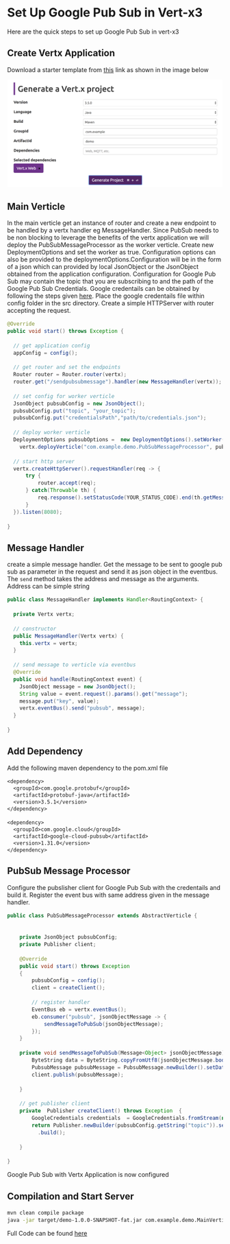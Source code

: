 # Set Up Google Pub Sub in Vert-x3

Here are the quick steps to set up Google Pub Sub in vert-x3

## Create Vertx Application

Download a starter template from [this](http://start.vertx.io/) link as shown in the image below

![](https://raw.githubusercontent.com/ethirajsrinivasan/blogs/master/vertx-pubsub/vert-x3%20starter%20template.png)

## Main Verticle

In the main verticle get an instance of router and create a new endpoint to be handled by a vertx handler eg MessageHandler.
Since PubSub needs to be non blocking to leverage the benefits of the vertx application we will deploy the PubSubMessageProcessor as the worker verticle. Create new DeploymentOptions and set the worker as true. Configuration options can also be provided to the deploymentOptions.Configuration will be in the form of a json which can provided by local JsonObject or the JsonObject obtained from the application configuration. Configuration for Google Pub Sub may contain the topic that you are subscribing to and the path of the Google Pub Sub Credentials. Google credentails can be obtained by following the steps given [here](https://cloud.google.com/docs/authentication/getting-started). Place the google credentails file within config folder in the src directory. Create a simple HTTPServer with router accepting the request.


```java
@Override
public void start() throws Exception {

  // get application config
  appConfig = config();

  // get router and set the endpoints
  Router router = Router.router(vertx);
  router.get("/sendpubsubmessage").handler(new MessageHandler(vertx));

  // set config for worker verticle
  JsonObject pubsubConfig = new JsonObject();
  pubsubConfig.put("topic", "your_topic");
  pubsubConfig.put("credentialsPath","path/to/credentials.json");

  // deploy worker verticle
  DeploymentOptions pubsubOptions =  new DeploymentOptions().setWorker(true).setConfig(pubsubConfig);
    vertx.deployVerticle("com.example.demo.PubSubMessageProcessor", pubsubOptions);

  // start http server
  vertx.createHttpServer().requestHandler(req -> {
      try {
          router.accept(req);
      } catch(Throwable th) {
          req.response().setStatusCode(YOUR_STATUS_CODE).end(th.getMessage());
      }
  }).listen(8080);

}
```

## Message Handler

create a simple message handler. Get the message to be sent to google pub sub as parameter in the request and send it as json object in the eventbus. The `send` method takes the address and message as the arguments. Address can be simple string

```java
public class MessageHandler implements Handler<RoutingContext> {

  private Vertx vertx;
  
  // constructor
  public MessageHandler(Vertx vertx) {
    this.vertx = vertx;
  }

  // send message to verticle via eventbus
  @Override
  public void handle(RoutingContext event) {
    JsonObject message = new JsonObject();
    String value = event.request().params().get("message");
    message.put("key", value);
    vertx.eventBus().send("pubsub", message);
  }

}
```

## Add Dependency

Add the following maven dependency to the pom.xml file

```maven
<dependency>
  <groupId>com.google.protobuf</groupId>
  <artifactId>protobuf-java</artifactId>
  <version>3.5.1</version>
</dependency>

<dependency>
  <groupId>com.google.cloud</groupId>
  <artifactId>google-cloud-pubsub</artifactId>
  <version>1.31.0</version>
</dependency>
```

## PubSub Message Processor

Configure the  pubslisher client for Google Pub Sub with the credentails and build it. Register the event bus with same address given in the message handler.

```java
public class PubSubMessageProcessor extends AbstractVerticle {


    private JsonObject pubsubConfig;
    private Publisher client;

    @Override
    public void start() throws Exception
    {
        pubsubConfig = config();
        client = createClient();
        
        // register handler
        EventBus eb = vertx.eventBus();
        eb.consumer("pubsub", jsonObjectMessage -> {
            sendMessageToPubSub(jsonObjectMessage);
        });
    }

    private void sendMessageToPubSub(Message<Object> jsonObjectMessage) {
        ByteString data = ByteString.copyFromUtf8(jsonObjectMessage.body().toString());
        PubsubMessage pubsubMessage = PubsubMessage.newBuilder().setData(data).build();
        client.publish(pubsubMessage);

    }

    // get publisher client
    private  Publisher createClient() throws Exception  {
        GoogleCredentials credentials  = GoogleCredentials.fromStream(new FileInputStream(pubsubConfig.getString("credentialsPath")));
        return Publisher.newBuilder(pubsubConfig.getString("topic")).setCredentialsProvider(FixedCredentialsProvider.create(credentials))
          .build();

    }

}
```

Google Pub Sub with Vertx Application is now configured

## Compilation and Start Server

```sh
mvn clean compile package
java -jar target/demo-1.0.0-SNAPSHOT-fat.jar com.example.demo.MainVerticle
```

Full Code can be found [here]()
